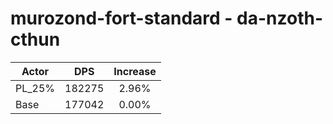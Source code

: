 # murozond-fort-standard - da-nzoth-cthun
| Actor | DPS | Increase |
|---|:---:|:---:|
|PL_25%|182275|2.96%|
|Base|177042|0.00%|
